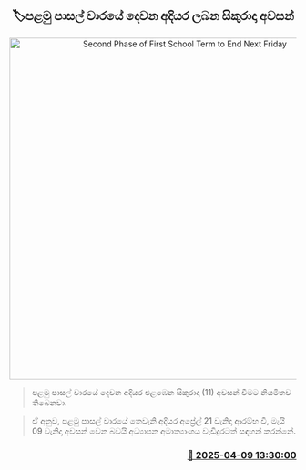 <p align='center'><b><h2 align='center' title='Second Phase of First School Term to End Next Friday'>🏷පළමු පාසල් වාරයේ දෙවන අදියර ලබන සිකුරාදා අවසන්</h2></b></p>
<p align='center'><img src='https://helakuru.sgp1.cdn.digitaloceanspaces.com/esana/images/lib/school-students[1].jpg' width='600' alt='Second Phase of First School Term to End Next Friday'></p>

> පළමු පාසල් වාරයේ දෙවන අදියර එළඹෙන සිකුරාදා (11) අවසන් වීමට නියමිතව තිබෙනවා.

> ඒ අනුව, පළමු පාසල් වාරයේ තෙවැනි අදියර අප්‍රේල් 21 වැනිදා ආරම්භ වී, මැයි 09 වැනිදා අවසන් වෙන බවයි අධ්‍යාපන අමාත්‍යාංශය වැඩිදුරටත් සඳහන් කරන්නේ.



<h3 align='right'><a href='https://www.helakuru.lk/esana/p/109117/'>📅 2025-04-09 13:30:00</a></h3>
